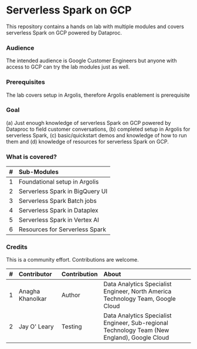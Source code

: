 # Serverless Spark on GCP

This repository contains a hands on lab with multiple modules and covers serverless Spark on GCP powered by Dataproc. 

### Audience
The intended audience is Google Customer Engineers but anyone with access to GCP can try the lab modules just as well.

### Prerequisites
The lab covers setup in Argolis, therefore Argolis enablement is prerequisite

### Goal
(a) Just enough knowledge of serverless Spark on GCP powered by Dataproc to field customer conversations, (b) completed setup in Argolis for serverless Spark, (c) basic/quickstart demos and knowledge of how to run them and (d) knowledge of resources for serverless Spark on GCP.

### What is covered?

| # | Sub-Modules | 
| -- | :--- |
| 1 | Foundational setup in Argolis | 
| 2 | Serverless Spark in BigQuery UI |
| 3 | Serverless Spark Batch jobs |
| 4 | Serverless Spark in Dataplex |
| 5 | Serverless Spark in Vertex AI |
| 6 | Resources for Serverless Spark |

### Credits
This is a community effort. Contributions are welcome.<br>


| # | Contributor | Contribution | About |
| -- | :---    | :---| :---| 
| 1 | Anagha Khanolkar | Author | Data Analytics Specialist Engineer, North America Technology Team, Google Cloud |
| 2 | Jay O' Leary | Testing | Data Analytics Specialist Engineer, Sub-regional Technology Team (New England), Google Cloud |


